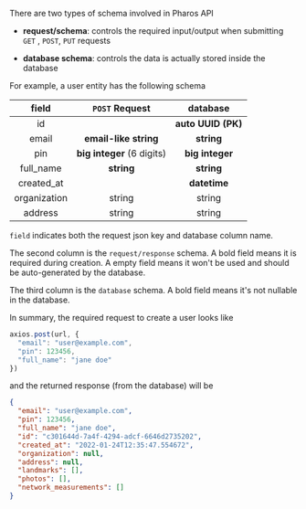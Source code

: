 
There are two types of schema involved in Pharos API

- **request/schema**: controls the required input/output when submitting `GET` , `POST`, `PUT` requests

- **database schema**: controls the data is actually stored inside the database

For example, a user entity has the following schema

field | `POST` Request | database |
:-:| :-: | :-:|
id     |  | **auto UUID (PK)**
email | **email-like string** | **string**
pin | **big integer** (6 digits) | **big integer**
full_name | **string** | **string**
created_at |  | **datetime**
organization | string | string
address | string | string

`field` indicates both the request json key and database column name.

The second column is the `request/response` schema. A bold field means it is required during creation. A empty field means it won't be used and should be auto-generated by the database.

The third column is the `database` schema. A bold field means it's not nullable in the database.

In summary, the required request to create a user looks like


```js
axios.post(url, {
  "email": "user@example.com",
  "pin": 123456,
  "full_name": "jane doe"
})
```

and the returned response (from the database) will be


```json
{
  "email": "user@example.com",
  "pin": 123456,
  "full_name": "jane doe",
  "id": "c301644d-7a4f-4294-adcf-6646d2735202",
  "created_at": "2022-01-24T12:35:47.554672",
  "organization": null,
  "address": null,
  "landmarks": [],
  "photos": [],
  "network_measurements": []
}
```
